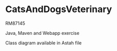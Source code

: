 # CatsAndDogsVeterinary

RM87145

Java, Maven and Webapp exercise

Class diagram available in Astah file

